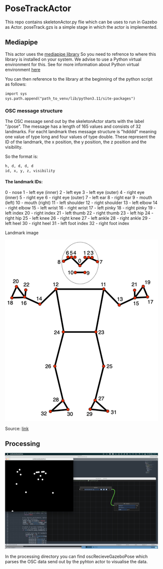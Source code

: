 # PoseTrackActor

This repo contains skeletonActor.py flie which can be uses to run in Gazebo as Actor. poseTrack.gzs is a simple stage in which the actor is implemented.

## Mediapipe
This actor uses the [mediapipe library](https://developers.google.com/mediapipe) So you need to refrence to where this library is installed on your system. We advise to use a Python virtual environment for this. See for more information about Python virtual environment [here](https://docs.python.org/3/library/venv.html)

You can then reference to the library at the beginning of the python script as follows:

```
import sys 
sys.path.append("path_to_venv/lib/python3.11/site-packages")
```

### OSC message structure

The OSC message send out by the skeletonActor starts with the label "/pose".
The message has a length of 165 values and consists of 32 landmarks. For eacht landmark thes message structure is "hdddd" meaning one value of type long and four values of type double. These represent the ID of the landmark, the x position, the y position, the z position and the visibility. 

So the format is:

	h, d, d, d, d
	id, x, y, z, visibility

#### The landmark IDs:

0 - nose 
1 - left eye (inner) 
2 - left eye 
3 - left eye (outer) 
4 - right eye (inner) 
5 - right eye 
6 - right eye (outer) 
7 - left ear 
8 - right ear 
9 - mouth (left) 
10 - mouth (right) 
11 - left shoulder 
12 - right shoulder 
13 - left elbow 
14 - right elbow 
15 - left wrist 
16 - right wrist 
17 - left pinky 
18 - right pinky 
19 - left index 
20 - right index 
21 - left thumb 
22 - right thumb 
23 - left hip 
24 - right hip 
25 - left knee 
26 - right knee 
27 - left ankle 
28 - right ankle 
29 - left heel 
30 - right heel 
31 - left foot index 
32 - right foot index 

Landmark image

![Landmark](img/pose_landmarks_index.png)


Source: [link](https://developers.google.com/mediapipe/solutions/vision/pose_landmarker)

## Processing

![Screenshot](img/screenshot01.png)


In the processing directory you can find oscRecieveGazeboPose which parses the OSC data send out by the pyhton actor to visualise the data.


